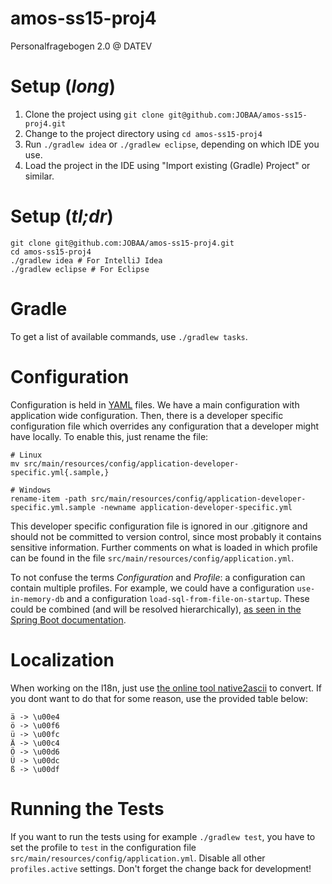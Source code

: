 # amos-ss15-proj4
Personalfragebogen 2.0 @ DATEV

# Setup (*long*)
1. Clone the project using `git clone git@github.com:JOBAA/amos-ss15-proj4.git`
2. Change to the project directory using `cd amos-ss15-proj4`
3. Run `./gradlew idea` or `./gradlew eclipse`, depending on which IDE you use.
4. Load the project in the IDE using "Import existing (Gradle) Project" or similar.

# Setup (*tl;dr*)
    git clone git@github.com:JOBAA/amos-ss15-proj4.git
    cd amos-ss15-proj4
    ./gradlew idea # For IntelliJ Idea
    ./gradlew eclipse # For Eclipse

# Gradle
To get a list of available commands, use `./gradlew tasks`.

# Configuration

Configuration is held in [YAML](http://yaml.org/) files. We have a main configuration with application wide
configuration. Then, there is a developer specific configuration file which overrides any configuration that a developer
might have locally. To enable this, just rename the file:

    # Linux
    mv src/main/resources/config/application-developer-specific.yml{.sample,}

    # Windows
    rename-item -path src/main/resources/config/application-developer-specific.yml.sample -newname application-developer-specific.yml

This developer specific configuration file is ignored in our .gitignore and should not be committed to version control,
since most probably it contains sensitive information. Further comments on what is loaded in which profile can be found
in the file `src/main/resources/config/application.yml`.

To not confuse the terms *Configuration* and *Profile*: a configuration can contain multiple profiles. For example, we
could have a configuration `use-in-memory-db` and a configuration `load-sql-from-file-on-startup`. These could be
combined (and will be resolved hierarchically),
[as seen in the Spring Boot documentation](http://docs.spring.io/spring-boot/docs/current/reference/html/boot-features-external-config.html).

# Localization

When working on the l18n, just use [the online tool native2ascii](http://native2ascii.net/) to convert. If you dont want
to do that for some reason, use the provided table below:

    ä -> \u00e4
    ö -> \u00f6
    ü -> \u00fc
    Ä -> \u00c4
    Ö -> \u00d6
    Ü -> \u00dc
    ß -> \u00df

# Running the Tests

If you want to run the tests using for example `./gradlew test`, you have to set the profile to `test` in the configuration
file `src/main/resources/config/application.yml`. Disable all other `profiles.active` settings. Don't forget the change back
for development!

